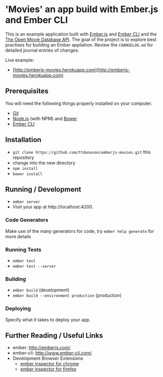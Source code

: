 # 'Movies' an app build with Ember.js and Ember CLI

This is an example application built with [Ember.js](http://emberjs.com/)
and [Ember CLI](http://www.ember-cli.com/)
and the [The Open Movie Database API](http://www.omdbapi.com/). The goal
of the project is to explore best practises for building an Ember appliation.
Review the `CHANGELOG.md` for detailed journal entries of changes.

Live example:

* [http://emberjs-movies.herokuapp.com](http://emberjs-movies.herokuapp.com)

## Prerequisites

You will need the following things properly installed on your computer.

* [Git](http://git-scm.com/)
* [Node.js](http://nodejs.org/) (with NPM) and [Bower](http://bower.io/)
* [Ember CLI](http://www.ember-cli.com/)

## Installation

* `git clone https://github.com/ttdonovan/emberjs-movies.git` this repository
* change into the new directory
* `npm install`
* `bower install`

## Running / Development

* `ember server`
* Visit your app at http://localhost:4200.

### Code Generators

Make use of the many generators for code, try `ember help generate` for more details

### Running Tests

* `ember test`
* `ember test --server`

### Building

* `ember build` (development)
* `ember build --environment production` (production)

### Deploying

Specify what it takes to deploy your app.

## Further Reading / Useful Links

* ember: http://emberjs.com/
* ember-cli: http://www.ember-cli.com/
* Development Browser Extensions
  * [ember inspector for chrome](https://chrome.google.com/webstore/detail/ember-inspector/bmdblncegkenkacieihfhpjfppoconhi)
  * [ember inspector for firefox](https://addons.mozilla.org/en-US/firefox/addon/ember-inspector/)

